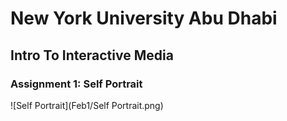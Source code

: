 # New York University Abu Dhabi
## Intro To Interactive Media
### Assignment 1: Self Portrait


![Self Portrait](Feb1/Self Portrait.png)
